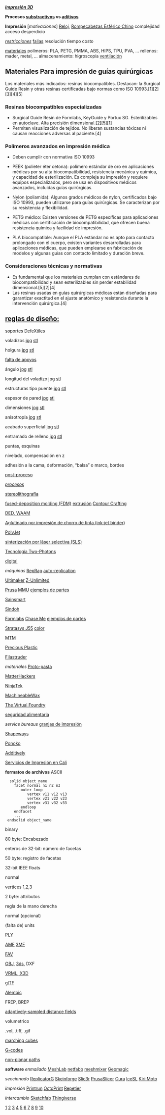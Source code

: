 ***[Impresión 3D](https://www.fablabcali.org/tecnologias-fablab/)***

**Procesos [substractivos](https://medium.com/cnc-life/history-of-cnc-machining-part-1-2a4b290d994d) vs [aditivos](http://www.cnn.com/2014/02/13/tech/innovation/the-night-i-invented-3d-printing-chuck-hall/)**

**Impresión**
[*motivaciones*] [Reloj](http://www.laimer.ch), [Rompecabezas Esférico Chino](https://fab.cba.mit.edu/classes/863.21/CBA/people/lingdong/site/06-3d-print.html)
complejidad
acceso
desperdicio

[*restricciones*](http://www.3dbenchy.com)
[fallas](http://academy.cba.mit.edu/classes/scanning_printing/fail.jpg)
resolución
tiempo
costo

[materiales](https://help.prusa3d.com/en/materials)
polímeros: PLA, PETG, PMMA, ABS, HIPS, TPU, PVA, …
rellenos: mader, metal, …
almacenamiento: higroscopía
[ventilación](http://academy.cba.mit.edu/classes/scanning_printing/emissions.pdf)

## Materiales Para impresión de guías quirúrgicas
Los materiales más indicados: resinas biocompatibles. Destacan: la Surgical Guide Resin y otras resinas certificadas bajo normas como ISO 10993.[1][2][3][4][5]

### Resinas biocompatibles especializadas

- Surgical Guide Resin de Formlabs, KeyGuide y Portux SG. Esterilizables en autoclave. Alta precisión dimensional.[2][5][1]
- Permiten visualización de tejidos. No liberan sustancias tóxicas ni causan reacciones adversas al paciente.[4]

### Polímeros avanzados en impresión médica

- Deben cumplir con normativa ISO 10993
- PEEK (polieter éter cetona): polímero estándar de oro en aplicaciones médicas por su alta biocompatibilidad, resistencia mecánica y química, y capacidad de esterilización. Es compleja su impresión y requiere equipos especializados, pero se usa en dispositivos médicos avanzados, incluidas guías quirúrgicas.

- Nylon (poliamida): Algunos grados médicos de nylon, certificados bajo ISO 10993, pueden utilizarse para guías quirúrgicas. Se caracterizan por su resistencia y flexibilidad.

- PETG médico: Existen versiones de PETG específicas para aplicaciones médicas con certificación de biocompatibilidad, que ofrecen buena resistencia química y facilidad de impresión.

- PLA biocompatible: Aunque el PLA estándar no es apto para contacto prolongado con el cuerpo, existen variantes desarrolladas para aplicaciones médicas, que pueden emplearse en fabricación de modelos y algunas guías con contacto limitado y duración breve.


### Consideraciones técnicas y normativas

- Es fundamental que los materiales cumplan con estándares de biocompatibilidad y sean esterilizables sin perder estabilidad dimensional.[5][2][4]
- Las resinas usadas en guías quirúrgicas médicas están diseñadas para garantizar exactitud en el ajuste anatómico y resistencia durante la intervención quirúrgica.[4]

## [reglas de diseño:](http://academy.cba.mit.edu/classes/scanning_printing/designrules.jpg)

[soportes](https://n-e-r-v-o-u-s.com/projects/albums/kinematics-link/) [DefeXtiles](https://www.youtube.com/watch?v=gZ_p9o28m5I)

voladizos [jpg](http://academy.cba.mit.edu/classes/scanning_printing/Prusa/overhang.jpg) [stl](http.://academy.cba.mit.edu/classes/scanning_printing/overhang.stl)

holgura [jpg](http://academy.cba.mit.edu/classes/scanning_printing/Prusa/clearance.jpg) [stl](http://academy.cba.mit.edu/classes/scanning_printing/clearance.stl)

[falta de apoyos](https://news.mit.edu/2020/defextiles-leveraging-3d-printer-defect-to-create-quasi-textiles-1020)

ángulo [jpg](http://academy.cba.mit.edu/classes/scanning_printing/Prusa/angle.jpg) [stl](http://academy.cba.mit.edu/classes/scanning_printing/angle.stl)

longitud del voladizo [jpg](http://academy.cba.mit.edu/classes/scanning_printing/Prusa/free.jpg) [stl](http://academy.cba.mit.edu/classes/scanning_printing/free.stl)

estructuras tipo puente [jpg](http://academy.cba.mit.edu/classes/scanning_printing/Prusa/bridging.jpg) [stl](http://academy.cba.mit.edu/classes/scanning_printing/bridging.stl)

espesor de pared [jpg](http://academy.cba.mit.edu/classes/scanning_printing/Form3/thickness.jpg) [stl](http://academy.cba.mit.edu/classes/scanning_printing/thickness.stl)

dimensiones [jpg](http://academy.cba.mit.edu/classes/scanning_printing/Prusa/dimension.jpg) [stl](http://academy.cba.mit.edu/classes/scanning_printing/dimension.stl)

anisotropía [jpg](http://academy.cba.mit.edu/classes/scanning_printing/Prusa/anisotropy.jpg) [stl](http://academy.cba.mit.edu/classes/scanning_printing/anisotropy.stl)

acabado superficial [jpg](http://academy.cba.mit.edu/classes/scanning_printing/Prusa/finish.jpg) [stl](http://academy.cba.mit.edu/classes/scanning_printing/finish.stl)

entramado de relleno [jpg](http://academy.cba.mit.edu/classes/scanning_printing/Prusa/infill.jpg) [stl](http://academy.cba.mit.edu/classes/scanning_printing/infill.stl)

puntas, esquinas

nivelado, compensación en z

adhesión a la cama, deformación, “balsa” o marco, bordes

[post-proceso](http://www.smooth-on.com/Epoxy-Coatings-XTC/c1397_1429/index.html)

[*procesos*](http://www.shapeways.com/materials)

[stereolithografía](http://www.3dsystems.com/3d-printers)

[fused-deposition molding (FDM)](http://www.stratasys.com/3d-printers) [extrusión](http://www.emergingobjects.com/) [Contour Crafting](https://www.contourcrafting.com/)

[DED, WAAM](https://www.google.com/search?q=wire+additive)

[Aglutinado por impresión de chorro de tinta (ink-jet binder)](http://www.3dsystems.com/3d-printers/personal/overview)

[PolyJet](http://www.stratasys.com/polyjet-technology)


[sinterización por láser selectiva (SLS)](https://www.eos.info/systems_solutions/metal/systems_equipment)

[Tecnología Two-Photons](https://www.nanoscribe.com/en/)

[digital](http://cba.mit.edu/events/13.03.scifab/index.html)

*máquinas*
[RepRap](http://reprap.org/) [auto-replication](http://fab.cba.mit.edu/classes/865.18/replication/Jones.pdf)

[Ultimaker](https://ultimaker.com) [Z-Unlimited](http://www.rooiejoris.nl/3d-elephant-petition)

[Prusa](https://www.prusa3d.com) [MMU](https://shop.prusa3d.com/en/upgrades/183-original-prusa-i3-mk25smk3s-multi-material-2s-upgrade-kit-mmu2s.html) [ejemplos de partes](http://academy.cba.mit.edu/classes/scanning_printing/designrules.jpg)

[Sainsmart](https://www.sainsmart.com/collections/3d-printers)

[Sindoh](http://3dprinter.sindoh.com/)

[Formlabs](http://formlabs.com/) [Chase Me](https://formlabs.com/blog/chase-me-3d-printed-film) [ejemplos de partes](http://academy.cba.mit.edu/classes/scanning_printing/Form3/index.html)

[Stratasys J55](https://www.stratasys.com/3d-printers/j55) [color](http://academy.cba.mit.edu/classes/scanning_printing/J55/color.jpg)

[MTM](http://mtm.cba.mit.edu/)

[Precious Plastic](https://preciousplastic.com)

[Filastruder](https://www.filastruder.com)

*materiales*
[Proto-pasta](https://www.proto-pasta.com)

[MatterHackers](https://www.matterhackers.com)

[NinjaTek](https://ninjatek.com)

[MachineableWax](https://machinablewax.com/wax-filament/)

[The Virtual Foundry](https://www.thevirtualfoundry.com/)

[seguridad alimentaria](https://formlabs.com/blog/guide-to-food-safe-3d-printing)

*service bureaus*
[granjas de impresión](https://blog.prusaprinters.org/a-quick-look-to-our-printing-farm/)

[Shapeways](http://www.shapeways.com/)

[Ponoko](https://www.ponoko.com/)

[Additively](https://www.additively.com/en/)

[Servicios de Impresión en Cali](https://www.google.com/search?client=firefox-b-d&q=impresi%C3%B3n+3d+cali)

**formatos de archivos**
ASCII
```
  solid object_name
    facet normal n1 n2 n3
       outer loop
          vertex v11 v12 v13
          vertex v21 v22 v23
          vertex v31 v32 v33
       endloop
    endfacet
    ...
 endsolid object_name
```
binary

80 byte: Encabezado

enteros de 32-bit: número de facetas

50 byte: registro de facetas

32-bit IEEE floats

normal

vertices 1,2,3

2 byte: attributos

regla de la mano derecha

normal (opcional)

(falta de) units

[PLY](http://graphics.stanford.edu/data/3Dscanrep/)

[AMF](https://www.astm.org/Standards/ISOASTM52915.htm) [3MF](http://www.3mf.io/)

[FAV](https://www.fujixerox.com/eng/company/technology/communication/3d/fav.html)

[OBJ](http://usa.autodesk.com/alias/), [3ds](http://usa.autodesk.com/3ds-max/), DXF

[VRML, X3D](http://www.web3d.org/x3d-vrml-most-widely-used-3d-formats)

[glTF](https://www.khronos.org/gltf)

[Alembic](https://www.alembic.io)

FREP, BREP

[adaptively-sampled distance fields](http://cba.mit.edu/docs/theses/13.05.Keeter.pdf)

volumetrico

.vol, .tiff, .gif

[marching cubes](http://academy.cba.mit.edu/classes/scanning_printing/MarchingCubes.pdf)

[G-codes](https://reprap.org/wiki/G-code)

[non-planar paths](https://www.nonplanar.xyz/)

**software**
*enmallado*
[MeshLab](http://www.meshlab.net/) [netfabb](https://www.autodesk.com/products/netfabb/overview) [meshmixer](http://www.meshmixer.com/) [Geomagic](https://www.3dsystems.com/software)

*seccionado*
[ReplicatorG](http://replicat.org/) [Skeinforge](http://reprap.org/wiki/Skeinforge) [Slic3r](http://slic3r.org/) [PrusaSlicer](https://www.prusa3d.com/prusaslicer/) [Cura](http://software.ultimaker.com/) [IceSL](https://icesl.loria.fr) [Kiri:Moto](https://grid.space/kiri)

*impresión*
[Printrun](https://www.pronterface.com) [OctoPrint](https://octoprint.org) [Repetier](https://www.repetier.com)

*intercambio*
[Sketchfab](https://sketchfab.com/) [Thingiverse](https://www.thingiverse.com/)

[1](https://support.formlabs.com/s/article/Using-Surgical-Guide-Resin?language=es)
[2](https://rapident.co/producto/resina-portux-de-impresion-3d-guias/)
[3](https://eddm.es/blog-ingenius/materiales-biocompatibles-para-impresion-3d/)
[4](https://dentometric.com/resina-para-guias-quirurgicas/)
[5](https://formlabs.com/es/materials/dental/)
[6](https://www.weerg.com/es/guias/impresion-3d-medicina)
[7](https://smileep.com/guias-quirurgicas-impresion-3d-dental/)
[8](https://alphabio-iberia.com/novedades-odontologia-digital/las-11-resinas-biocompatibles-para-optimizar-tu-impresion-3d/)
[9](https://www.youtube.com/watch?v=Oxn7G_qRbRg)
[10](https://formlabs.com/es/blog/materiales-impresion-3d/)